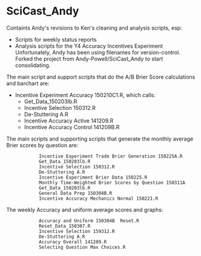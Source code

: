 # SciCast_Andy
Containts Andy's revisions to Ken's cleaning and analysis scripts, esp:
 * Scripts for weekly status reports
 * Analysis scripts for the Y4 Accuracy Incentives Experiment 
Unfortunately, Andy has been using filenames for version-control. 
Forked the project from Andy-Powell/SciCast_Andy to start consolidating.  

The main script and support scripts that do the A/B Brier Score calculations and barchart are:
 * Incentive Experiment Accuracy 150210C1.R, which calls:
   * Get_Data_150203lb.R
   * Incentive Selection 150312.R
   * De-Stuttering A.R
   * Incentive Accuracy Active 141209.R
   * Incentive Accuracy Control 141209B.R

The main scripts and supporting scripts that generate the monthly average Brier scores by question are:
                
                Incentive Experiment Trade Brier Generation 150225A.R
                Get_Data_150203lb.R
                Incentive Selection 150312.R
                De-Stuttering A.R
                Incentive Experiment Brier Data 150225.R
                Monthly Time-Weighted Brier Scores by Question 150311A
                Get_Data_150203lb.R
                General Data Prep 150304B.R
                Incentive Accuracy Mechanics Normal 150221.R

The weekly Accuracy and uniform average scores and graphs:
                
                Accuracy and Uniform 150304B  Reset.R
                Reset_Data_150307.R
                Incentive Selection 159312.R
                De-Stuttering A.R
                Accuracy Overall 141209.R
                Selecting Question Max Choices.R
